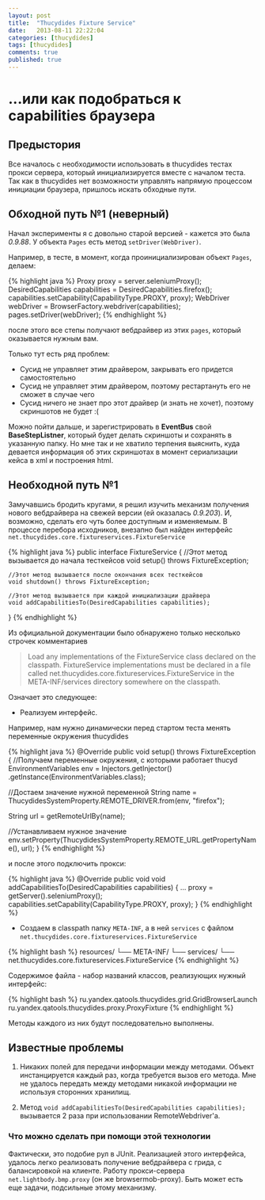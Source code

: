 ```yaml
---
layout: post
title:  "Thucydides Fixture Service"
date:   2013-08-11 22:22:04
categories: [thucydides]
tags: [thucydides]
comments: true
published: true
---
```


#  ...или как подобраться к capabilities браузера

## Предыстория

Все началось с необходимости использовать в thucydides тестах прокси сервера, который инициализируется вместе с началом
теста. Так как в thucydides нет возможности управлять напрямую процессом инициации браузера, пришлось искать обходные пути.

## Обходной путь №1 (неверный)

Начал эксперименты я с довольно старой версией - кажется это была *0.9.88*. У объекта `Pages` есть метод `setDriver(WebDriver)`.

Например, в тесте, в момент, когда проинициализирован объект  `Pages`, делаем:

{% highlight java %}
Proxy proxy = server.seleniumProxy();
DesiredCapabilities capabilities = DesiredCapabilities.firefox();
capabilities.setCapability(CapabilityType.PROXY, proxy);
WebDriver webDriver = BrowserFactory.webdriver(capabilities);
pages.setDriver(webDriver);
{% endhighlight %}

после этого все степы получают вебдрайвер из этих `pages`, который оказывается нужным вам.

Только тут есть ряд проблем:

* Сусид не управляет этим драйвером, закрывать его придется самостоятельно
* Сусид не управляет этим драйвером, поэтому рестартануть его не сможет в случае чего
* Сусид ничего не знает про этот драйвер (и знать не хочет), поэтому скриншотов не будет :(

Можно пойти дальше, и зарегистрировать в **EventBus** свой  **BaseStepListner**, который будет делать скриншоты и сохранять
в указанную папку. Но мне так и не хватило терпения выяснить, куда девается информация об этих скриншотах в момент
сериализации кейса в xml и построения html.

## Необходной путь №1

Замучавшись бродить кругами, я решил изучить механизм получения нового вебдрайвера на свежей версии (ей оказалась *0.9.203*).
И, возможно, сделать его чуть более доступным и изменяемым. В процессе перебора исходников, внезапно был найден интерфейс
`net.thucydides.core.fixtureservices.FixtureService`

{% highlight java %}
public interface FixtureService {
    //Этот метод вызывается до начала тесткейсов
    void setup() throws FixtureException;

    //Этот метод вызывается после окончания всех тесткейсов
    void shutdown() throws FixtureException;

    //Этот метод вызывается при каждой инициализации драйвера
    void addCapabilitiesTo(DesiredCapabilities capabilities);
}
{% endhighlight %}

Из официальной документации было обнаружено только несколько строчек комментариев

> Load any implementations of the FixtureService class declared on the classpath.
> FixtureService implementations must be declared in a file called net.thucydides.core.fixtureservices.FixtureService
> in the META-INF/services directory somewhere on the classpath.

Означает это следующее:

* Реализуем интерфейс.

Например, нам нужно динамически перед стартом теста менять переменные окружения thucydides

{% highlight java %}
@Override
public void setup() throws FixtureException {
   //Получаем переменные окружения, с которыми работает thucyd
   EnvironmentVariables env = Injectors.getInjector()
                                    .getInstance(EnvironmentVariables.class);

   //Достаем значение нужной переменной
   String name = ThucydidesSystemProperty.REMOTE_DRIVER.from(env, "firefox");

   String url = getRemoteUrlBy(name);

   //Устанавливаем нужное значение
   env.setProperty(ThucydidesSystemProperty.REMOTE_URL.getPropertyName(), url);
}
{% endhighlight %}

и после этого подключить прокси:

{% highlight java %}
@Override
public void void addCapabilitiesTo(DesiredCapabilities capabilities) {
    ...
    proxy = getServer().seleniumProxy();
    capabilities.setCapability(CapabilityType.PROXY, proxy);
}
{% endhighlight %}

* Создаем в classpath папку `META-INF`, а в ней `services` с файлом `net.thucydides.core.fixtureservices.FixtureService`

{% highlight bash %}
resources/
└── META-INF/
     └── services/
           └── net.thucydides.core.fixtureservices.FixtureService
{% endhighlight %}

Содержимое файла - набор названий классов, реализующих нужный интерфейс:

{% highlight bash %}
ru.yandex.qatools.thucydides.grid.GridBrowserLaunch
ru.yandex.qatools.thucydides.proxy.ProxyFixture
{% endhighlight %}

Методы каждого из них будут последовательно выполнены.

##  Известные проблемы

1. Никаких полей для передачи информации между методами.
Объект инстанцируется каждый раз, когда требуется вызов его метода. Мне не удалось передать между методами
никакой информации не используя сторонних хранилищ.

2. Метод `void addCapabilitiesTo(DesiredCapabilities capabilities);` вызывается 2 раза при использовании RemoteWebdriver'a.

### Что можно сделать при помощи этой технологии

Фактически, это подобие рул в JUnit. Реализацией этого интерфейса, удалось легко реализовать получение вебдрайвера с грида,
с балансировкой на клиенте. Работу прокси-сервера `net.lightbody.bmp.proxy` (он же browsermob-proxy). Быть может есть еще
задачи, подсильные этому механизму.